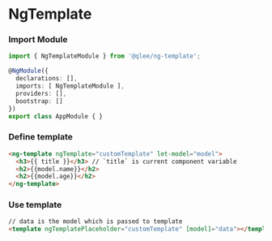 # NgTemplate

### Import Module
```typescript
import { NgTemplateModule } from '@qlee/ng-template';

@NgModule({
  declarations: [],
  imports: [ NgTemplateModule ],
  providers: [],
  bootstrap: []
})
export class AppModule { }
```

### Define template

```html
<ng-template ngTemplate="customTemplate" let-model="model">
  <h3>{{ title }}</h3> // `title` is current component variable
  <h2>{{model.name}}</h2>
  <h2>{{model.age}}</h2>
</ng-template>
```

### Use template
```html
// data is the model which is passed to template
<template ngTemplatePlaceholder="customTemplate" [model]="data"></template>
```
